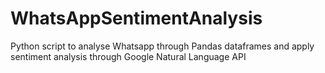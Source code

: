 # WhatsAppSentimentAnalysis
Python script to analyse Whatsapp through Pandas dataframes and apply sentiment analysis through Google Natural Language API
